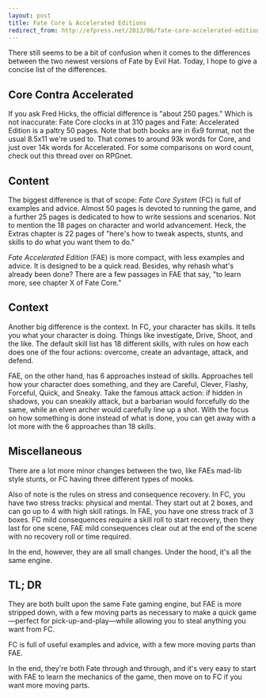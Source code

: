 ```yaml
---
layout: post
title: Fate Core & Accelerated Editions
redirect_from: http://efpress.net/2013/06/fate-core-accelerated-editions.html
---
```


There still seems to be a bit of confusion when it comes to the differences between the two newest versions of Fate by Evil Hat. Today, I hope to give a concise list of the differences.

<!--more-->

## Core Contra Accelerated
If you ask Fred Hicks, the official difference is "about 250 pages." Which is not inaccurate: Fate Core clocks in at 310 pages and Fate: Accelerated Edition is a paltry 50 pages. Note that both books are in 6x9 format, not the usual 8.5x11 we're used to. That comes to around 93k words for Core, and just over 14k words for Accelerated. For some comparisons on word count, check out this thread over on RPGnet.

## Content
The biggest difference is that of scope: *Fate Core System* (FC) is full of examples and advice. Almost 50 pages is devoted to running the game, and a further 25 pages is dedicated to how to write sessions and scenarios. Not to mention the 18 pages on character and world advancement. Heck, the Extras chapter is 22 pages of "here's how to tweak aspects, stunts, and skills to do what you want them to do."


*Fate Accelerated Edition* (FAE) is more compact, with less examples and advice. It is designed to be a quick read. Besides, why rehash what's already been done? There are a few passages in FAE that say, "to learn more, see chapter X of Fate Core."

## Context
Another big difference is the context. In FC, your character has skills. It tells you what your character is doing. Things like investigate, Drive, Shoot, and the like. The default skill list has 18 different skills, with rules on how each does one of the four actions: overcome, create an advantage, attack, and defend.

FAE, on the other hand, has 6 approaches instead of skills. Approaches tell how your character does something, and they are Careful, Clever, Flashy, Forceful, Quick, and Sneaky. Take the famous attack action: if hidden in shadows, you can sneakily attack, but a barbarian would forcefully do the same, while an elven archer would carefully line up a shot. With the focus on how something is done instead of what is done, you can get away with a lot more with the 6 approaches than 18 skills.

## Miscellaneous
There are a lot more minor changes between the two, like FAEs mad-lib style stunts, or FC having three different types of mooks.

Also of note is the rules on stress and consequence recovery. In FC, you have two stress tracks: physical and mental. They start out at 2 boxes, and can go up to 4 with high skill ratings. In FAE, you have one stress track of 3 boxes. FC mild consequences require a skill roll to start recovery, then they last for one scene, FAE mild consequences clear out at the end of the scene with no recovery roll or time required.

In the end, however, they are all small changes. Under the hood, it's all the same engine.

## TL; DR
They are both built upon the same Fate gaming engine, but FAE is more stripped down, with a few moving parts as necessary to make a quick game—perfect for pick-up-and-play—while allowing you to steal anything you want from FC.

FC is full of useful examples and advice, with a few more moving parts than FAE.

In the end, they're both Fate through and through, and it's very easy to start with FAE to learn the mechanics of the game, then move on to FC if you want more moving parts.
